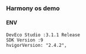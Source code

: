 ### Harmony os demo

#### ENV
```
DevEco Studio :3.1.1 Release
SDK Version :9
hvigorVersion: "2.4.2",

```